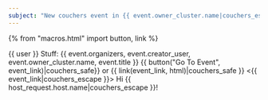 ```yaml
---
subject: "New couchers event in {{ event.owner_cluster.name|couchers_escape }}!"
---
```


{% from "macros.html" import button, link %}

{{ user }}
Stuff: {{ event.organizers, event.creator_user, event.owner_cluster.name, event.title }}
{{ button("Go To Event", event_link)|couchers_safe}} or {{ link(event_link, html)|couchers_safe }}
<{{ event_link|couchers_escape }}>
Hi {{ host_request.host.name|couchers_escape }}!
